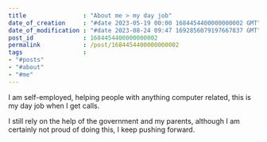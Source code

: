 ```yaml
---
title                : "About me > my day job"
date_of_creation     : "#date 2023-05-19 00:00 1684454400000000002 GMT"
date_of_modification : "#date 2023-08-24 09:47 1692856079197667837 GMT"
post_id              : 1684454400000000002
permalink            : /post/1684454400000000002
tags                 : 
- "#posts"
- "#about"
- "#me"
---
```


I am self-employed, helping people with anything computer related, this is my day job when I get calls.

I still rely on the help of the government and my parents, although I am certainly not proud of doing this, I keep pushing forward.